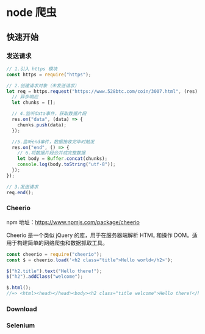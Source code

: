 # node 爬虫

## 快速开始

### 发送请求

```js
// 1.引入 https 模块
const https = require("https");

// 2.创建请求对象（未发送请求）
let req = https.request("https://www.528btc.com/coin/3007.html", (res) => {
  // 异步响应
  let chunks = [];

  // 4.监听data事件，获取数据片段
  res.on("data", (data) => {
    chunks.push(data);
  });

  //5.监听end事件，数据接收完毕时触发
  res.on("end", () => {
    // 6.将数据片段合并成完整数据
    let body = Buffer.concat(chunks);
    console.log(body.toString("utf-8"));
  });
});

// 3.发送请求
req.end();
```

### Cheerio

npm 地址：<https://www.npmjs.com/package/cheerio>

Cheerio 是一个类似 jQuery 的库，用于在服务器端解析 HTML 和操作 DOM。适用于构建简单的网络爬虫和数据抓取工具。

```js
const cheerio = require("cheerio");
const $ = cheerio.load('<h2 class="title">Hello world</h2>');

$("h2.title").text("Hello there!");
$("h2").addClass("welcome");

$.html();
//=> <html><head></head><body><h2 class="title welcome">Hello there!</h2></body></html>
```

### Download

### Selenium
